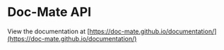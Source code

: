 # Doc-Mate API

View the documentation at [https://doc-mate.github.io/documentation/](https://doc-mate.github.io/documentation/)


